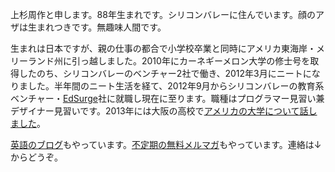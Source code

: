 上杉周作と申します。88年生まれです。シリコンバレーに住んでいます。顔のアザは生まれつきです。無趣味人間です。

生まれは日本ですが、親の仕事の都合で小学校卒業と同時にアメリカ東海岸・メリーランド州に引っ越しました。2010年にカーネギーメロン大学の修士号を取得したのち、シリコンバレーのベンチャー2社で働き、2012年3月にニートになりました。半年間のニート生活を経て、2012年9月からシリコンバレーの教育系ベンチャー・[EdSurge](http://edsurge.com)社に就職し現在に至ります。職種はプログラマー見習い兼デザイナー見習いです。2013年には大阪の高校で[アメリカの大学について話しました](http://www.slideshare.net/ShuUesugi/ss-30476181)。

[英語のブログ](http://chibicode.com)もやっています。[不定期の無料メルマガ](http://bit.ly/chibimail)もやっています。連絡は↓からどうぞ。
